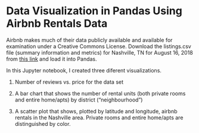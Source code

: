 # Data Visualization in Pandas Using Airbnb Rentals Data

Airbnb makes much of their data publicly available and available for examination under a Creative Commons License. Download the listings.csv
file (summary information and metrics) for Nashville, TN for August 16, 2018 from [this link](http://insideairbnb.com/get-thedata.html) and load it into Pandas.

In this Jupyter notebook, I created three diferent visualizations. 
1. Number of reviews vs. price for the data set

2. A bar chart that shows the number of rental units (both private rooms and entire home/apts) by district
(“neighbourhood”)

3. A scatter plot that shows, plotted by latitude and longitude, airbnb rentals in the Nashville area. Private rooms and entire home/apts are distinguished by color.
